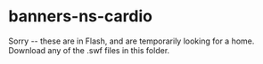 # banners-ns-cardio

Sorry -- these are in Flash, and are temporarily looking for a home. Download any of the .swf files in this folder.
